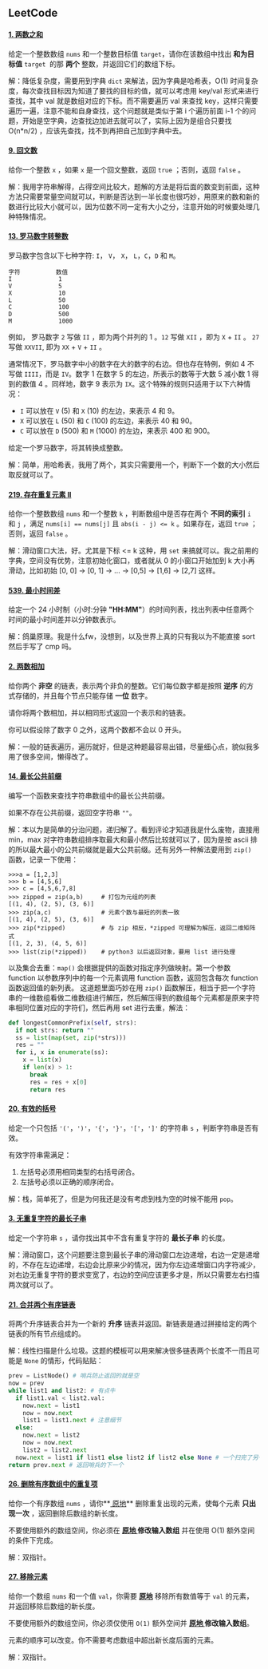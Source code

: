 ## LeetCode

#### [1. 两数之和](https://leetcode-cn.com/problems/two-sum/)

给定一个整数数组 `nums` 和一个整数目标值 `target`，请你在该数组中找出 **和为目标值** `target`  的那 **两个** 整数，并返回它们的数组下标。

解：降低复杂度，需要用到字典 `dict` 来解法，因为字典是哈希表，O(1) 时间复杂度，每次查找目标因为知道了要找的目标的值，就可以考虑用 key/val 形式来进行查找，其中 val 就是数组对应的下标。而不需要遍历 val 来查找 key，这样只需要遍历一遍，注意不能和自身查找，这个问题就是类似于第 i 个遍历前面 i-1 个的问题，开始是空字典，边查找边加进去就可以了，实际上因为是组合只要找 O(n*n/2) ，应该先查找，找不到再把自己加到字典中去。

#### [9. 回文数](https://leetcode-cn.com/problems/palindrome-number/)

给你一个整数 `x` ，如果 `x` 是一个回文整数，返回 `true` ；否则，返回 `false` 。

解：我用字符串解得，占得空间比较大，题解的方法是将后面的数变到前面，这种方法只需要常量空间就可以，判断是否达到一半长度也很巧妙，用原来的数和新的数进行比较大小就可以，因为位数不同一定有大小之分，注意开始的时候要处理几种特殊情况。

#### [13. 罗马数字转整数](https://leetcode-cn.com/problems/roman-to-integer/)

罗马数字包含以下七种字符: `I`， `V`， `X`， `L`，`C`，`D` 和 `M`。

```
字符          数值
I             1
V             5
X             10
L             50
C             100
D             500
M             1000
```

例如， 罗马数字 `2` 写做 `II` ，即为两个并列的 1 。`12` 写做 `XII` ，即为 `X` + `II` 。 `27` 写做 `XXVII`, 即为 `XX` + `V` + `II` 。

通常情况下，罗马数字中小的数字在大的数字的右边。但也存在特例，例如 4 不写做 `IIII`，而是 `IV`。数字 1 在数字 5 的左边，所表示的数等于大数 5 减小数 1 得到的数值 4 。同样地，数字 9 表示为 `IX`。这个特殊的规则只适用于以下六种情况：

- `I` 可以放在 `V` (5) 和 `X` (10) 的左边，来表示 4 和 9。
- `X` 可以放在 `L` (50) 和 `C` (100) 的左边，来表示 40 和 90。 
- `C` 可以放在 `D` (500) 和 `M` (1000) 的左边，来表示 400 和 900。

给定一个罗马数字，将其转换成整数。

解：简单，用哈希表，我用了两个，其实只需要用一个，判断下一个数的大小然后取反就可以了。

#### [219. 存在重复元素 II](https://leetcode-cn.com/problems/contains-duplicate-ii/)

给你一个整数数组 `nums` 和一个整数 `k` ，判断数组中是否存在两个 **不同的索引** `i` 和 `j` ，满足 `nums[i] == nums[j]` 且 `abs(i - j) <= k` 。如果存在，返回 `true` ；否则，返回 `false` 。

解：滑动窗口大法，好。尤其是下标 <= k 这种，用 `set` 来搞就可以。我之前用的字典，空间没有优势，注意初始化窗口，或者就从 0 的小窗口开始加到 k 大小再滑动，比如初始 [0, 0] -> [0, 1] -> ... -> [0,5] -> [1,6] -> [2,7] 这样。

#### [539. 最小时间差](https://leetcode-cn.com/problems/minimum-time-difference/)

给定一个 24 小时制（小时:分钟 **"HH:MM"**）的时间列表，找出列表中任意两个时间的最小时间差并以分钟数表示。

解：鸽巢原理。我是什么fw，没想到，以及世界上真的只有我以为不能直接 sort 然后手写了 cmp 吗。

#### [2. 两数相加](https://leetcode-cn.com/problems/add-two-numbers/)

给你两个 **非空** 的链表，表示两个非负的整数。它们每位数字都是按照 **逆序** 的方式存储的，并且每个节点只能存储 **一位** 数字。

请你将两个数相加，并以相同形式返回一个表示和的链表。

你可以假设除了数字 0 之外，这两个数都不会以 0 开头。

解：一般的链表遍历，遍历就好，但是这种题最容易出错，尽量细心点，貌似我多用了很多空间，懒得改了。

#### [14. 最长公共前缀](https://leetcode-cn.com/problems/longest-common-prefix/)

编写一个函数来查找字符串数组中的最长公共前缀。

如果不存在公共前缀，返回空字符串 `""`。

解：本以为是简单的分治问题，递归解了。看到评论才知道我是什么废物，直接用 min，max 对字符串数组排序取最大和最小然后比较就可以了，因为是按 ascii 排的所以最大最小的公共前缀就是最大公共前缀。还有另外一种解法要用到 `zip()` 函数，记录一下使用：

```
>>>a = [1,2,3]
>>> b = [4,5,6]
>>> c = [4,5,6,7,8]
>>> zipped = zip(a,b)     # 打包为元组的列表
[(1, 4), (2, 5), (3, 6)]
>>> zip(a,c)              # 元素个数与最短的列表一致
[(1, 4), (2, 5), (3, 6)]
>>> zip(*zipped)          # 与 zip 相反，*zipped 可理解为解压，返回二维矩阵式
[(1, 2, 3), (4, 5, 6)]
>>> list(zip(*zipped))    # python3 以后返回对象，要用 list 进行处理
```

以及集合去重：`map()` 会根据提供的函数对指定序列做映射。第一个参数 function 以参数序列中的每一个元素调用 function 函数，返回包含每次 function 函数返回值的新列表。
这道题里面巧妙在用 `zip()` 函数解压，相当于把一个字符串的一维数组看做二维数组进行解压，然后解压得到的数组每个元素都是原来字符串相同位置对应的字符们，然后再用 set 进行去重，解法：

```python
def longestCommonPrefix(self, strs):
  if not strs: return ""
  ss = list(map(set, zip(*strs))) 
  res = ""
  for i, x in enumerate(ss):
    x = list(x)
    if len(x) > 1:
      break
      res = res + x[0]
      return res
```

#### [20. 有效的括号](https://leetcode-cn.com/problems/valid-parentheses/)

给定一个只包括 `'('`，`')'`，`'{'`，`'}'`，`'['`，`']'` 的字符串 `s` ，判断字符串是否有效。

有效字符串需满足：

1. 左括号必须用相同类型的右括号闭合。
2. 左括号必须以正确的顺序闭合。

解：栈，简单死了，但是为何我还是没有考虑到栈为空的时候不能用 `pop`。

#### [3. 无重复字符的最长子串](https://leetcode-cn.com/problems/longest-substring-without-repeating-characters/)

给定一个字符串 `s` ，请你找出其中不含有重复字符的 **最长子串** 的长度。

解：滑动窗口，这个问题要注意到最长子串的滑动窗口左边递增，右边一定是递增的，不存在左边递增，右边会比原来少的情况，因为你左边递增窗口内字符减少，对右边无重复字符的要求变宽了，右边的空间应该更多才是，所以只需要左右扫描两次就可以了。

#### [21. 合并两个有序链表](https://leetcode-cn.com/problems/merge-two-sorted-lists/)

将两个升序链表合并为一个新的 **升序** 链表并返回。新链表是通过拼接给定的两个链表的所有节点组成的。

解：线性扫描是什么垃圾。这题的模板可以用来解决很多链表两个长度不一而且可能是 `None` 的情形，代码贴贴：

```python
prev = ListNode() # 哨兵防止返回的就是空
now = prev 
while list1 and list2: # 有点牛
  if list1.val < list2.val:
    now.next = list1
    now = now.next
    list1 = list1.next # 注意细节
  else:
    now.next = list2
    now = now.next
    list2 = list2.next
  now.next = list1 if list1 else list2 if list2 else None # 一个扫完了另一个直接挂上
return prev.next # 返回哨兵的下一个
```

#### [26. 删除有序数组中的重复项](https://leetcode-cn.com/problems/remove-duplicates-from-sorted-array/)

给你一个有序数组 `nums` ，请你**[ 原地](http://baike.baidu.com/item/原地算法)** 删除重复出现的元素，使每个元素 **只出现一次** ，返回删除后数组的新长度。

不要使用额外的数组空间，你必须在 **[原地 ](https://baike.baidu.com/item/原地算法)修改输入数组** 并在使用 O(1) 额外空间的条件下完成。

解：双指针。

#### [27. 移除元素](https://leetcode-cn.com/problems/remove-element/)

给你一个数组 `nums` 和一个值 `val`，你需要 **[原地](https://baike.baidu.com/item/原地算法)** 移除所有数值等于 `val` 的元素，并返回移除后数组的新长度。

不要使用额外的数组空间，你必须仅使用 `O(1)` 额外空间并 **[原地 ](https://baike.baidu.com/item/原地算法)修改输入数组**。

元素的顺序可以改变。你不需要考虑数组中超出新长度后面的元素。

解：双指针。



